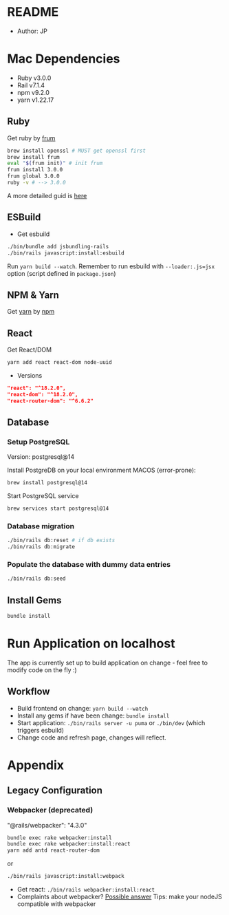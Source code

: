 # README
* Author: JP

# Mac Dependencies
* Ruby v3.0.0
* Rail v7.1.4
* npm v9.2.0
* yarn v1.22.17

## Ruby
Get ruby by [frum](https://github.com/TaKO8Ki/frum)
```bash
brew install openssl # MUST get openssl first
brew install frum
eval "$(frum init)" # init frum
frum install 3.0.0
frum global 3.0.0
ruby -v # --> 3.0.0
```
A more detailed guid is [here](https://mac.install.guide/ruby/14.html)

## ESBuild
- Get esbuild
```bash
./bin/bundle add jsbundling-rails
./bin/rails javascript:install:esbuild
```
Run `yarn build --watch`. Remember to run esbuild with `--loader:.js=jsx` option (script defined in `package.json`)


## NPM & Yarn
Get [yarn](https://classic.yarnpkg.com/lang/en/docs/install/#mac-stable) by [npm](https://docs.npmjs.com/downloading-and-installing-node-js-and-npm)

## React
Get React/DOM
```bash
yarn add react react-dom node-uuid
```
* Versions
```json
"react": "^18.2.0",
"react-dom": "^18.2.0",
"react-router-dom": "^6.6.2"
```

## Database
### Setup PostgreSQL
Version: postgresql@14

Install PostgreDB on your local environment
MACOS (error-prone):
```bash
brew install postgresql@14
```

Start PostgreSQL service
```bash
brew services start postgresql@14
```

### Database migration
```bash
./bin/rails db:reset # if db exists
./bin/rails db:migrate
```

### Populate the database with dummy data entries
```bash
./bin/rails db:seed
```

## Install Gems
```bash
bundle install
```

# Run Application on localhost
The app is currently set up to build application on change - feel free to modify code on the fly :)
## Workflow
- Build frontend on change: `yarn build --watch`
- Install any gems if have been change: `bundle install`
- Start application: `./bin/rails server -u puma` or `./bin/dev` (which triggers esbuild)
- Change code and refresh page, changes will reflect.


# Appendix
## Legacy Configuration
### Webpacker (deprecated)
"@rails/webpacker": "4.3.0"

```bash
bundle exec rake webpacker:install
bundle exec rake webpacker:install:react
yarn add antd react-router-dom
```
or
```bash
./bin/rails javascript:install:webpack
```

- Get react: `./bin/rails webpacker:install:react`
- Complaints about webpacker? [Possible answer](https://github.com/reactjs/react-rails/issues/997)
    Tips: make your nodeJS compatible with webpacker


